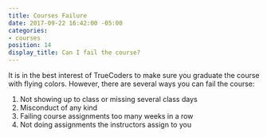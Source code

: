 ```yaml
---
title: Courses Failure
date: 2017-09-22 16:42:00 -05:00
categories:
- courses
position: 14
display_title: Can I fail the course?
---
```


It is in the best interest of TrueCoders to make sure you graduate the course with flying colors. However, there are several ways you can fail the course:

1. Not showing up to class or missing several class days
1. Misconduct of any kind
1. Failing course assignments too many weeks in a row
1. Not doing assignments the instructors assign to you